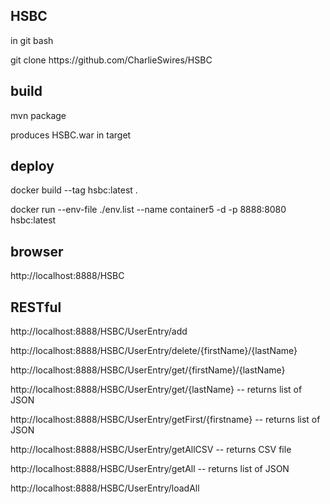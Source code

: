 HSBC
----
<p>in git bash</p>
<p>git clone https://github.com/CharlieSwires/HSBC</p>

build
-----
<p>mvn package</p>

<p>produces HSBC.war in target</p>


deploy
------
<p>docker build --tag hsbc:latest .</p>
<p>docker run  --env-file ./env.list --name container5 -d -p 8888:8080 hsbc:latest</p>


browser
-------
<p>http://localhost:8888/HSBC</p>

RESTful
-------

<p>http://localhost:8888/HSBC/UserEntry/add</p>
<p>http://localhost:8888/HSBC/UserEntry/delete/{firstName}/{lastName}</p>
<p>http://localhost:8888/HSBC/UserEntry/get/{firstName}/{lastName}</p>
<p>http://localhost:8888/HSBC/UserEntry/get/{lastName} -- returns list of JSON</p>
<p>http://localhost:8888/HSBC/UserEntry/getFirst/{firstname} -- returns list of JSON</p>
<p>http://localhost:8888/HSBC/UserEntry/getAllCSV -- returns CSV file</p>
<p>http://localhost:8888/HSBC/UserEntry/getAll -- returns list of JSON</p>
<p>http://localhost:8888/HSBC/UserEntry/loadAll</p>

